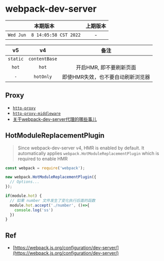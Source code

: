 # webpack-dev-server

|本期版本|上期版本
|:---:|:---:
`Wed Jun  8 14:05:58 CST 2022` | -


v5|v4 | 备注
:---:|:---:|:---:
`static` | `contentBase`
`hot` | `hot` | 开启HMR, 即不要刷新页面
`-` | 	`hotOnly` | 即使HMR失效，也不要自动刷新浏览器

## Proxy

* [`http-proxy`](https://github.com/nodejitsu/node-http-proxy)
* [`http-proxy-middleware`](https://github.com/chimurai/http-proxy-middleware)
* [关于webpack-dev-server代理的哪些事儿](https://github.com/iuap-design/blog/issues/260)

## HotModuleReplacementPlugin

> Since webpack-dev-server v4, HMR is enabled by default. It automatically applies `webpack.HotModuleReplacementPlugin` which is required to enable HMR


```js
const webpack = require('webpack');

new webpack.HotModuleReplacementPlugin({
  // Options...
});
```


```js
if(module.hot) {
  // 如果 number 文件发生了变化执行后面的函数
  module.hot.accept('./number', ()=>{
    console.log('ss')
  })
}
```

## Ref

* [https://webpack.js.org/configuration/dev-server/](https://webpack.js.org/configuration/dev-server/)